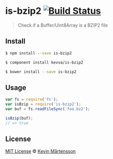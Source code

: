 # is-bzip2 [![Build Status](https://travis-ci.org/kevva/is-bzip2.svg?branch=master)](https://travis-ci.org/kevva/is-bzip2)

> Check if a Buffer/Uint8Array is a BZIP2 file

## Install

```bash
$ npm install --save is-bzip2
```

```bash
$ component install kevva/is-bzip2
```

```bash
$ bower install --save is-bzip2
```

## Usage

```js
var fs = require('fs');
var isBzip = require('is-bzip2');
var buf = fs.readFileSync('foo.bz2');

isBzip(buf);
// => true
```

## License

[MIT License](http://en.wikipedia.org/wiki/MIT_License) © [Kevin Mårtensson](https://github.com/kevva)
